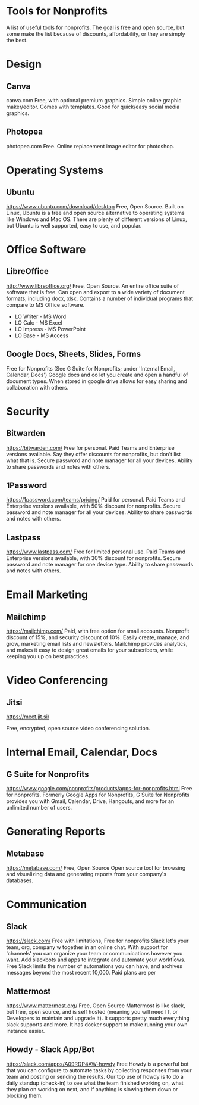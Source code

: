 # Tools for Nonprofits
A list of useful tools for nonprofits. The goal is free and open source, but some make the list because of discounts, affordability, or they are simply the best.

# Design

## Canva
canva.com
Free, with optional premium graphics.
Simple online graphic maker/editor. Comes with templates. Good for quick/easy social media graphics.

## Photopea
photopea.com
Free. 
Online replacement image editor for photoshop.

# Operating Systems

## Ubuntu
https://www.ubuntu.com/download/desktop
Free, Open Source.
Built on Linux, Ubuntu is a free and open source alternative to operating systems like Windows and Mac OS. There are plenty of different versions of Linux, but Ubuntu is well supported, easy to use, and popular.

# Office Software

## LibreOffice
http://www.libreoffice.org/
Free, Open Source.
An entire office suite of software that is free. Can open and export to a wide variety of document formats, including docx, xlsx.
Contains a number of individual programs that compare to MS Office software.
* LO Writer - MS Word
* LO Calc - MS Excel
* LO Impress - MS PowerPoint
* LO Base - MS Access

## Google Docs, Sheets, Slides, Forms
Free for Nonprofits (See G Suite for Nonprofits; under 'Internal Email, Calendar, Docs')
Google docs and co let you create and open a handful of document types. When stored in google drive allows for easy sharing and collaboration with others.

# Security

## Bitwarden
https://bitwarden.com/
Free for personal. Paid Teams and Enterprise versions available. Say they offer discounts for nonprofits, but don't list what that is.
Secure password and note manager for all your devices. Ability to share passwords and notes with others.

## 1Password
https://1password.com/teams/pricing/
Paid for personal. Paid Teams and Enterprise versions available, with 50% discount for nonprofits.
Secure password and note manager for all your devices. Ability to share passwords and notes with others.

## Lastpass
https://www.lastpass.com/
Free for limited personal use. Paid Teams and Enterprise versions available, with 30% discount for nonprofits.
Secure password and note manager for one device type. Ability to share passwords and notes with others.

# Email Marketing

## Mailchimp
https://mailchimp.com/
Paid, with free option for small accounts. Nonprofit discount of 15%, and security discount of 10%.
Easily create, manage, and grow, marketing email lists and newsletters. Mailchimp provides analytics, and makes it easy to design great emails for your subscribers, while keeping you up on best practices.

# Video Conferencing

## Jitsi
https://meet.jit.si/

Free, encrypted, open source video conferencing solution.

# Internal Email, Calendar, Docs

## G Suite for Nonprofits
https://www.google.com/nonprofits/products/apps-for-nonprofits.html
Free for nonprofits.
Formerly Google Apps for Nonprofits, G Suite for Nonprofits provides you with Gmail, Calendar, Drive, Hangouts, and more for an unlimited number of users.

# Generating Reports

## Metabase
https://metabase.com/
Free, Open Source
Open source tool for browsing and visualizing data and generating reports from your company's databases.

# Communication

## Slack
https://slack.com/
Free with limitations, Free for nonprofits
Slack let's your team, org, company w together in an online chat. With support for 'channels' you can organize your team or communications however you want. Add slackbots and apps to integrate and automate your workflows. Free Slack limits the number of automations you can have, and archives messages beyond the most recent 10,000. Paid plans are per

## Mattermost
https://www.mattermost.org/
Free, Open Source
Mattermost is like slack, but free, open source, and is self hosted (meaning you will need IT, or Developers to maintain and upgrade it). It supports pretty much everything slack supports and more. It has docker support to make running your own instance easier.

## Howdy - Slack App/Bot
https://slack.com/apps/A09RDP4AW-howdy
Free
Howdy is a powerful bot that you can configure to automate tasks by collecting responses from your team and posting or sending the results. Our top use of howdy is to do a daily standup (check-in) to see what the team finished working on, what they plan on working on next, and if anything is slowing them down or blocking them.





